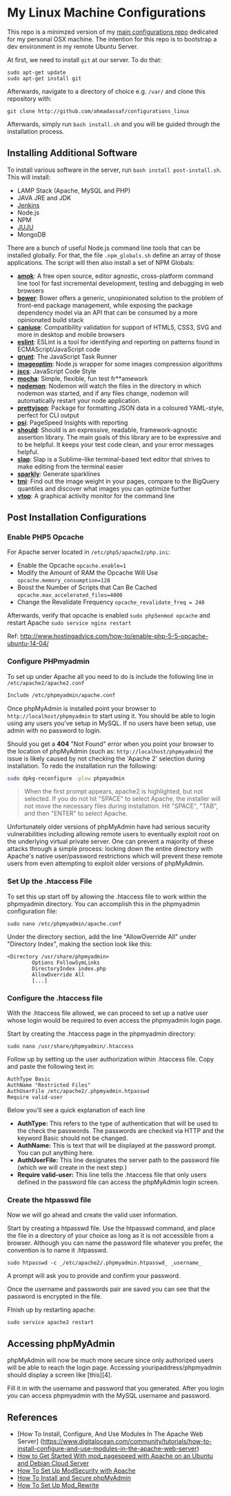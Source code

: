 # My Linux Machine Configurations

This repo is a minimzed version of my [main configurations repo](https://github.com/ahmadassaf/configurations) dedicated for my personal OSX machine. The intention for this repo is to bootstrap a dev environment in my remote Ubuntu Server.

At first, we need to install `git` at our server. To do that:

```
sudo apt-get update
sudo apt-get install git
```

Afterwards, navigate to a directory of choice e.g. `/var/` and clone this repository with:

`git clone http://github.com/ahmadassaf/configurations_linux`

Afterwards, simply run `bash install.sh` and you will be guided through the installation process.

## Installing Additional Software

To install various software in the server, run `bash install post-install.sh`. This will install:

 - LAMP Stack (Apache, MySQL and PHP)
 - JAVA JRE and JDK
 - [Jenkins](jenkins-ci.org)
 - Node.js
 - NPM
 - [JUJU](https://jujucharms.com/)
 - MongoDB

There are a bunch of useful Node.js command line tools that can be installed globally. For that, the file `.npm_globals.sh` define an array of those applications. The script will then also install a set of NPM Globals:

+ [**amok**](https://www.npmjs.com/package/amok): A free open source, editor agnostic, cross-platform command line tool for fast incremental development, testing and debugging in web browsers
+ [**bower**](https://www.npmjs.com/package/bower): Bower offers a generic, unopinionated solution to the problem of front-end package management, while exposing the package dependency model via an API that can be consumed by a more opinionated build stack
+ [**caniuse**](https://www.npmjs.com/package/caniuse): Compatibility validation for support of HTML5, CSS3, SVG and more in desktop and mobile browsers
+ [**eslint**](https://www.npmjs.com/package/eslint): ESLint is a tool for identifying and reporting on patterns found in ECMAScript/JavaScript code
+ [**grunt**](https://www.npmjs.com/package/grunt): The JavaScript Task Runner
+ [**imageoptim**](https://www.npmjs.com/package/imageoptim): Node.js wrapper for some images compression algorithms
+ [**jscs**](https://www.npmjs.com/package/jscs): JavaScript Code Style
+ [**mocha**](https://www.npmjs.com/package/mocha): Simple, flexible, fun test fr**amework
+ [**nodemon**](https://www.npmjs.com/package/nodemon): Nodemon will watch the files in the directory in which nodemon was started, and if any files change, nodemon will automatically restart your node application.
+ [**prettyjson**](https://www.npmjs.com/package/prettyjson): Package for formatting JSON data in a coloured YAML-style, perfect for CLI output
+ [**psi**](https://www.npmjs.com/package/psi): PageSpeed Insights with reporting
+ [**should**](https://www.npmjs.com/package/should): Should is an expressive, readable, framework-agnostic assertion library. The main goals of this library are to be expressive and to be helpful. It keeps your test code clean, and your error messages helpful.
+ [**slap**](https://www.npmjs.com/package/slap): Slap is a Sublime-like terminal-based text editor that strives to make editing from the terminal easier
+ [**sparkly**](https://www.npmjs.com/package/sparkly): Generate sparklines
+ [**tmi**](https://www.npmjs.com/package/tmi): Find out the image weight in your pages, compare to the BigQuery quantiles and discover what images you can optimize further
+ [**vtop**](https://www.npmjs.com/package/vtop): A graphical activity monitor for the command line

## Post Installation Configurations

### Enable PHP5 Opcache

For Apache server located in `/etc/php5/apache2/php.ini`:
 - Enable the Opcache `opcache.enable=1`
 - Modify the Amount of RAM the Opcache Will Use `opcache.memory_consumption=128`
 - Boost the Number of Scripts that Can Be Cached `opcache.max_accelerated_files=4000`
 - Change the Revalidate Frequency `opcache_revalidate_freq = 240`
 
 Afterwards, verify that opcache is enabled `sudo php5enmod opcache` and restart Apache `sudo service nginx restart`

Ref: http://www.hostingadvice.com/how-to/enable-php-5-5-opcache-ubuntu-14-04/ 

### Configure PHPmyadmin

To set up under Apache all you need to do is include the following line in `/etc/apache2/apache2.conf`

```bash
Include /etc/phpmyadmin/apache.conf
```

Once phpMyAdmin is installed point your browser to `http://localhost/phpmyadmin` to start using it. You should be able to login using any users you've setup in MySQL. If no users have been setup, use admin with no password to login. 

Should you get a **404** "Not Found" error when you point your browser to the location of phpMyAdmin (such as: `http://localhost/phpmyadmin`) the issue is likely caused by not checking the 'Apache 2' selection during installation. To redo the installation run the following:

```bash
sudo dpkg-reconfigure -plow phpmyadmin
```

>When the first prompt appears, apache2 is highlighted, but not selected. If you do not hit "SPACE" to select Apache, the installer will not move the necessary files during installation. Hit "SPACE", "TAB", and then "ENTER" to select Apache.

Unfortunately older versions of phpMyAdmin have had serious security vulnerabilities including allowing remote users to eventually exploit root on the underlying virtual private server. One can prevent a majority of these attacks through a simple process: locking down the entire directory with Apache's native user/password restrictions which will prevent these remote users from even attempting to exploit older versions of phpMyAdmin.

### Set Up the .htaccess File

To set this up start off by allowing the .htaccess file to work within the phpmyadmin directory. You can accomplish this in the phpmyadmin configuration file:

    sudo nano /etc/phpmyadmin/apache.conf

Under the directory section, add the line "AllowOverride All" under "Directory Index", making the section look like this:

    <Directory /usr/share/phpmyadmin>
            Options FollowSymLinks
            DirectoryIndex index.php
            AllowOverride All
            [...]

### Configure the .htaccess file

With the .htaccess file allowed, we can proceed to set up a native user whose login would be required to even access the phpmyadmin login page.

Start by creating the .htaccess page in the phpmyadmin directory:

    sudo nano /usr/share/phpmyadmin/.htaccess

Follow up by setting up the user authorization within .htaccess file. Copy and paste the following text in:

    AuthType Basic
    AuthName "Restricted Files"
    AuthUserFile /etc/apache2/.phpmyadmin.htpasswd
    Require valid-user

Below you'll see a quick explanation of each line

* **AuthType:** This refers to the type of authentication that will be used to the check the passwords. The passwords are checked via HTTP and the keyword Basic should not be changed.
* **AuthName:** This is text that will be displayed at the password prompt. You can put anything here.
* **AuthUserFile:** This line designates the server path to the password file (which we will create in the next step.)
* **Require valid-user:** This line tells the .htaccess file that only users defined in the password file can access the phpMyAdmin login screen.

### Create the htpasswd file

Now we will go ahead and create the valid user information.

Start by creating a htpasswd file. Use the htpasswd command, and place the file in a directory of your choice as long as it is not accessible from a browser. Although you can name the password file whatever you prefer, the convention is to name it .htpasswd.

    sudo htpasswd -c _/etc/apache2/.phpmyadmin.htpasswd_ _username_

A prompt will ask you to provide and confirm your password.

Once the username and passwords pair are saved you can see that the password is encrypted in the file.

FInish up by restarting apache:

    sudo service apache2 restart

## Accessing phpMyAdmin

phpMyAdmin will now be much more secure since only authorized users will be able to reach the login page. Accessing youripaddress/phpmyadmin should display a screen like [this][4].

Fill it in with the username and password that you generated. After you login you can access phpmyadmin with the MySQL username and password.

## References

 - [How To Install, Configure, And Use Modules In The Apache Web Server] (https://www.digitalocean.com/community/tutorials/how-to-install-configure-and-use-modules-in-the-apache-web-server)
 - [How to Get Started With mod_pagespeed with Apache on an Ubuntu and Debian Cloud Server](https://www.digitalocean.com/community/tutorials/how-to-get-started-with-mod_pagespeed-with-apache-on-an-ubuntu-and-debian-cloud-server)
 - [How To Set Up ModSecurity with Apache ](https://www.digitalocean.com/community/tutorials/how-to-set-up-modsecurity-with-apache-on-ubuntu-14-04-and-debian-8)
 - [How To Install and Secure phpMyAdmin ](https://www.digitalocean.com/community/tutorials/how-to-install-and-secure-phpmyadmin-on-ubuntu-14-04)
 - [How To Set Up Mod_Rewrite](https://www.digitalocean.com/community/tutorials/how-to-set-up-mod_rewrite)
